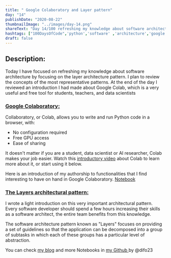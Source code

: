 ```yaml
---
title: " Google Colaboratory and Layer pattern"
day: "14"
publishDate: "2020-08-22"
thumbnailImage: "../images/day-14.png"
shareText: "Day 14/100 refreshing my knowledge about software architecture by focusing on the layer architecture pattern and reviewed an introduction I had made about Google Colab."
hashtags: ["100DaysOfCode",'python','software' ,'architecture','google','colab', 'notebook','data science', 'layer', 'pattern']
draft: false
---
```


## Description:


Today I have focused on refreshing my knowledge about software architecture by focusing on the layer architecture pattern. I plan to review the concepts of the most representative patterns. At the end of the day I reviewed an introduction I had made about Google Colab, which is a very useful and free tool for students, teachers, and data scientists

### [Google Colaboratory:](https://colab.research.google.com/notebooks/intro.ipynb#scrollTo=5fCEDCU_qrC0)


Collaboratory, or Colab, allows you to write and run Python code in a browser, with:  

* No configuration required
* Free GPU access
* Ease of sharing

It doesn't matter if you are a student, data scientist or AI researcher, Colab makes your job easier. Watch this [introductory video](https://www.youtube.com/watch?v=inN8seMm7UI) about Colab to learn more about it, or start using it below.


Here is an introduction of my authorship to functionalities that I find interesting to have on hand in Google Colaboratory. [Notebook](https://github.com/difo23/BitacorasDataScienceDominicano/blob/master/T0_Intro_Colab_BitacorasDSDominicano.ipynb)

 ### [The Layers architectural pattern:](https://developerdecision.blogspot.com/2020/08/patrones-de-diseno-en-arquitectura-de.html)

I wrote a light introduction on this very important architectural pattern. Every software developer should spend a few hours increasing their skills as a software architect, the entire team benefits from this knowledge.

The software architecture pattern known as "Layers" focuses on providing a set of guidelines so that the application can be decomposed into a group of subtasks in which each of these groups has a particular level of abstraction.



You can check [my blog](https://developerdecision.blogspot.com/2020/08/patrones-de-diseno-en-arquitectura-de.html) and more Notebooks in <a href="https://github.com/difo23/BitacorasDataScienceDominicano/blob/master/T0_Intro_Colab_BitacorasDSDominicano.ipynb" target="_blank"> my Github </a>  by @difo23